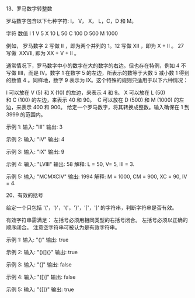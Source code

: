 13、罗马数字转整数

  罗马数字包含以下七种字符: I， V， X， L，C，D 和 M。

  字符          数值
  I             1
  V             5
  X             10
  L             50
  C             100
  D             500
  M             1000

  例如， 罗马数字 2 写做 II ，即为两个并列的 1。12 写做 XII ，即为 X + II 。 27 写做  XXVII, 即为 XX + V + II 。

  通常情况下，罗马数字中小的数字在大的数字的右边。但也存在特例，例如 4 不写做 IIII，而是 IV。数字 1 在数字 5 的左边，所表示的数等于大数 5 减小数 1 得到的数值 4 。同样地，数字 9 表示为 IX。这个特殊的规则只适用于以下六种情况：

  I 可以放在 V (5) 和 X (10) 的左边，来表示 4 和 9。
  X 可以放在 L (50) 和 C (100) 的左边，来表示 40 和 90。 
  C 可以放在 D (500) 和 M (1000) 的左边，来表示 400 和 900。
  给定一个罗马数字，将其转换成整数。输入确保在 1 到 3999 的范围内。

  示例 1:
  输入: "III"
  输出: 3

  示例 2:
  输入: "IV"
  输出: 4

  示例 3:
  输入: "IX"
  输出: 9

  示例 4:
  输入: "LVIII"
  输出: 58
  解释: L = 50, V= 5, III = 3.

  示例 5:
  输入: "MCMXCIV"
  输出: 1994
  解释: M = 1000, CM = 900, XC = 90, IV = 4.

20、有效的括号

  给定一个只包括 '('，')'，'{'，'}'，'['，']' 的字符串，判断字符串是否有效。

  有效字符串需满足：
  左括号必须用相同类型的右括号闭合。
  左括号必须以正确的顺序闭合。
  注意空字符串可被认为是有效字符串。

  示例 1:
  输入: "()"
  输出: true

  示例 2:
  输入: "()[]{}"
  输出: true

  示例 3:
  输入: "(]"
  输出: false

  示例 4:
  输入: "([)]"
  输出: false

  示例 5:
  输入: "{[]}"
  输出: true
